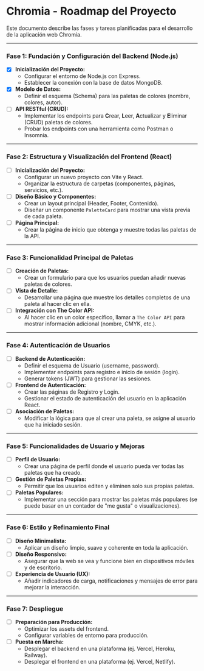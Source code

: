 # Chromia - Roadmap del Proyecto

Este documento describe las fases y tareas planificadas para el desarrollo de la aplicación web Chromia.

---

### Fase 1: Fundación y Configuración del Backend (Node.js)

*   [X] **Inicialización del Proyecto:**
    *   Configurar el entorno de Node.js con Express.
    *   Establecer la conexión con la base de datos MongoDB.
*   [X] **Modelo de Datos:**
    *   Definir el esquema (Schema) para las paletas de colores (nombre, colores, autor).
*   [ ] **API RESTful (CRUD):**
    *   Implementar los endpoints para **C**rear, **L**eer, **A**ctualizar y **E**liminar (CRUD) paletas de colores.
    *   Probar los endpoints con una herramienta como Postman o Insomnia.

---

### Fase 2: Estructura y Visualización del Frontend (React)

*   [ ] **Inicialización del Proyecto:**
    *   Configurar un nuevo proyecto con Vite y React.
    *   Organizar la estructura de carpetas (componentes, páginas, servicios, etc.).
*   [ ] **Diseño Básico y Componentes:**
    *   Crear un layout principal (Header, Footer, Contenido).
    *   Diseñar un componente `PaletteCard` para mostrar una vista previa de cada paleta.
*   [ ] **Página Principal:**
    *   Crear la página de inicio que obtenga y muestre todas las paletas de la API.

---

### Fase 3: Funcionalidad Principal de Paletas

*   [ ] **Creación de Paletas:**
    *   Crear un formulario para que los usuarios puedan añadir nuevas paletas de colores.
*   [ ] **Vista de Detalle:**
    *   Desarrollar una página que muestre los detalles completos de una paleta al hacer clic en ella.
*   [ ] **Integración con The Color API:**
    *   Al hacer clic en un color específico, llamar a `The Color API` para mostrar información adicional (nombre, CMYK, etc.).

---

### Fase 4: Autenticación de Usuarios

*   [ ] **Backend de Autenticación:**
    *   Definir el esquema de Usuario (username, password).
    *   Implementar endpoints para registro e inicio de sesión (login).
    *   Generar tokens (JWT) para gestionar las sesiones.
*   [ ] **Frontend de Autenticación:**
    *   Crear las páginas de Registro y Login.
    *   Gestionar el estado de autenticación del usuario en la aplicación React.
*   [ ] **Asociación de Paletas:**
    *   Modificar la lógica para que al crear una paleta, se asigne al usuario que ha iniciado sesión.

---

### Fase 5: Funcionalidades de Usuario y Mejoras

*   [ ] **Perfil de Usuario:**
    *   Crear una página de perfil donde el usuario pueda ver todas las paletas que ha creado.
*   [ ] **Gestión de Paletas Propias:**
    *   Permitir que los usuarios editen y eliminen solo sus propias paletas.
*   [ ] **Paletas Populares:**
    *   Implementar una sección para mostrar las paletas más populares (se puede basar en un contador de "me gusta" o visualizaciones).

---

### Fase 6: Estilo y Refinamiento Final

*   [ ] **Diseño Minimalista:**
    *   Aplicar un diseño limpio, suave y coherente en toda la aplicación.
*   [ ] **Diseño Responsivo:**
    *   Asegurar que la web se vea y funcione bien en dispositivos móviles y de escritorio.
*   [ ] **Experiencia de Usuario (UX):**
    *   Añadir indicadores de carga, notificaciones y mensajes de error para mejorar la interacción.

---

### Fase 7: Despliegue

*   [ ] **Preparación para Producción:**
    *   Optimizar los assets del frontend.
    *   Configurar variables de entorno para producción.
*   [ ] **Puesta en Marcha:**
    *   Desplegar el backend en una plataforma (ej. Vercel, Heroku, Railway).
    *   Desplegar el frontend en una plataforma (ej. Vercel, Netlify).